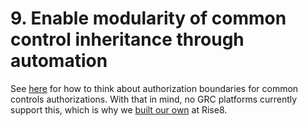 # 9. Enable modularity of common control inheritance through automation

See [here](policy.md) for how to think about authorization boundaries for common controls authorizations. With that in mind, no GRC platforms currently support this, which is why we [built our own](https://www.rise8.us/solutions/tracer) at Rise8. 

